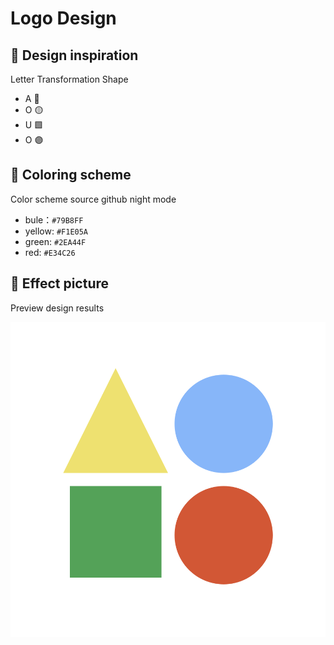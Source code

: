 # Logo Design

## 🔮 Design inspiration

Letter Transformation Shape

- A 🔺
- O 🟡
- U 🟩
- O 🟣

## 🌈 Coloring scheme

Color scheme source github night mode

- bule：`#79B8FF`
- yellow: `#F1E05A`
- green: `#2EA44F`
- red: `#E34C26`

## 🚀 Effect picture

Preview design results

![logo](./logo.svg)